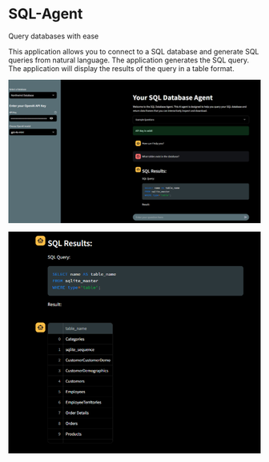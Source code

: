 # SQL-Agent
Query databases with ease


This application allows you to connect to a SQL database and generate SQL queries from natural language. The application generates the SQL query. The application will display the results of the query in a table format.

![alt image](https://github.com/boprosv/SQL-Agent/blob/main/Screenshot%202025-03-20%20133025.png?raw=true)


![alt image](https://github.com/boprosv/SQL-Agent/blob/main/Screenshot%202025-03-20%20133042.png?raw=true)
